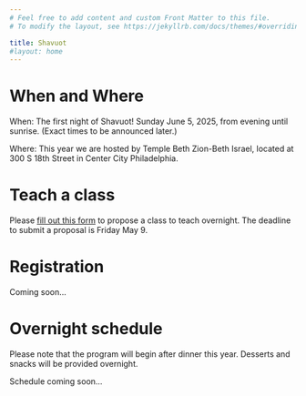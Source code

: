 ```yaml
---
# Feel free to add content and custom Front Matter to this file.
# To modify the layout, see https://jekyllrb.com/docs/themes/#overriding-theme-defaults

title: Shavuot
#layout: home
---
```

# When and Where

When: The first night of Shavuot! Sunday June 5, 2025, from evening until sunrise. (Exact times to be announced later.)

Where: This year we are hosted by Temple Beth Zion-Beth Israel, located at 300 S 18th Street in Center City Philadelphia.

# Teach a class

Please [fill out this form](https://docs.google.com/forms/d/e/1FAIpQLScaJVatAmHkbXbdUBrcw-O8eOnPXadLSMF0_53cpvGhvi4xTw/viewform?usp=sharing) to propose a class to teach overnight. The deadline to submit a proposal is Friday May 9.

# Registration

Coming soon...

# Overnight schedule

Please note that the program will begin after dinner this year. Desserts and snacks will be provided overnight.

Schedule coming soon...
